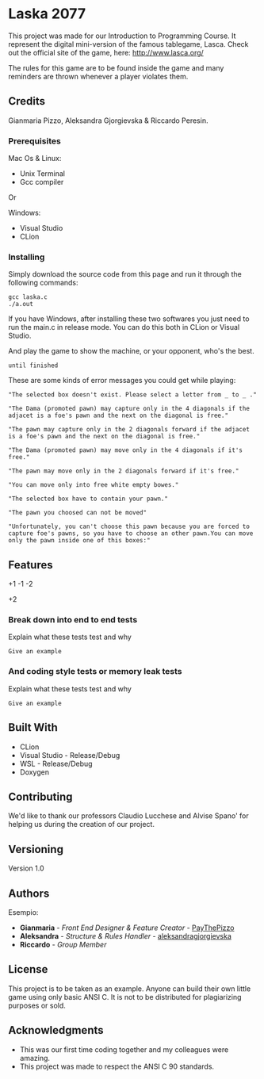 # Laska 2077

This project was made for our Introduction to Programming Course. It represent the digital mini-version of the famous tablegame, Lasca.
Check out the official site of the game, here: http://www.lasca.org/

The rules for this game are to be found inside the game and many reminders are thrown whenever a player violates them.


## Credits
Gianmaria Pizzo, Aleksandra Gjorgievska & Riccardo Peresin.


### Prerequisites
Mac Os & Linux:
- Unix Terminal
- Gcc compiler

Or

Windows:
- Visual Studio
- CLion

### Installing
Simply download the source code from this page and run it through the following commands:

```
gcc laska.c 
./a.out
```

If you have Windows, after installing these two softwares you just need to run the main.c in release mode.
You can do this both in CLion or Visual Studio.


And play the game to show the machine, or your opponent, who's the best.

```
until finished
```

These are some kinds of error messages you could get while playing:

```
"The selected box doesn't exist. Please select a letter from _ to _ ."

"The Dama (promoted pawn) may capture only in the 4 diagonals if the adjacet is a foe's pawn and the next on the diagonal is free."

"The pawn may capture only in the 2 diagonals forward if the adjacet is a foe's pawn and the next on the diagonal is free."

"The Dama (promoted pawn) may move only in the 4 diagonals if it's free."

"The pawn may move only in the 2 diagonals forward if it's free."

"You can move only into free white empty bowes."

"The selected box have to contain your pawn."

"The pawn you choosed can not be moved"

"Unfortunately, you can't choose this pawn because you are forced to capture foe's pawns, so you have to choose an other pawn.You can move only the pawn inside one of this boxes:"
```


## Features

+1
-1 
-2

+2


### Break down into end to end tests

Explain what these tests test and why

```
Give an example
```


### And coding style tests or memory leak tests

Explain what these tests test and why

```
Give an example
```


## Built With

* CLion
* Visual Studio - Release/Debug
* WSL - Release/Debug
* Doxygen


## Contributing

We'd like to thank our professors Claudio Lucchese and Alvise Spano' for helping us during the creation of our project.


## Versioning

Version 1.0


## Authors

Esempio:
* **Gianmaria** - *Front End Designer & Feature Creator* - [PayThePizzo](https://github.com/PayThePizzo)
* **Aleksandra** - *Structure & Rules Handler* - [aleksandragjorgievska](https://github.com/aleksandragjorgievska)
* **Riccardo** - *Group Member*

## License

This project is to be taken as an example. 
Anyone can build their own little game using only basic ANSI C.
It is not to be distributed for plagiarizing purposes or sold.


## Acknowledgments

* This was our first time coding together and my colleagues were amazing.
* This project was made to respect the ANSI C 90 standards.
